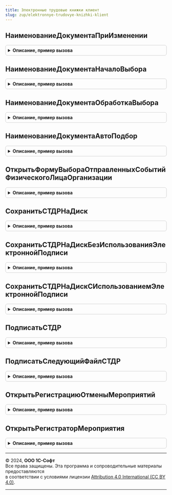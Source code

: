```yaml
---
title: Электронные трудовые книжки клиент
slug: zup/elektronnye-trudovye-knizhki-klient
---
```



## НаименованиеДокументаПриИзменении
<details style="margin: 1em 0; padding: 0.5em; border: 1px solid #ccc; border-radius: 6px;">

<summary style="font-weight: bold; cursor: pointer;">Описание, пример вызова</summary>

```bsl

Процедура НаименованиеДокументаПриИзменении(Организация, ВидДокумента, НаименованиеДокумента) Экспорт
```

Пример вызова
```bsl
ЭлектронныеТрудовыеКнижкиКлиент.НаименованиеДокументаПриИзменении(Организация, ВидДокумента, НаименованиеДокумента) 
```
</details>

## НаименованиеДокументаНачалоВыбора
<details style="margin: 1em 0; padding: 0.5em; border: 1px solid #ccc; border-radius: 6px;">

<summary style="font-weight: bold; cursor: pointer;">Описание, пример вызова</summary>

```bsl

Процедура НаименованиеДокументаНачалоВыбора(Элемент, ДанныеВыбора, СтандартнаяОбработка) Экспорт
```

Пример вызова
```bsl
ЭлектронныеТрудовыеКнижкиКлиент.НаименованиеДокументаНачалоВыбора(Элемент, ДанныеВыбора, СтандартнаяОбработка) 
```
</details>

## НаименованиеДокументаОбработкаВыбора
<details style="margin: 1em 0; padding: 0.5em; border: 1px solid #ccc; border-radius: 6px;">

<summary style="font-weight: bold; cursor: pointer;">Описание, пример вызова</summary>

```bsl

Процедура НаименованиеДокументаОбработкаВыбора(Реквизит, ВыбранноеЗначение, СтандартнаяОбработка) Экспорт
```

Пример вызова
```bsl
ЭлектронныеТрудовыеКнижкиКлиент.НаименованиеДокументаОбработкаВыбора(Реквизит, ВыбранноеЗначение, СтандартнаяОбработка) 
```
</details>

## НаименованиеДокументаАвтоПодбор
<details style="margin: 1em 0; padding: 0.5em; border: 1px solid #ccc; border-radius: 6px;">

<summary style="font-weight: bold; cursor: pointer;">Описание, пример вызова</summary>

```bsl

Процедура НаименованиеДокументаАвтоПодбор(Элемент, Текст, ДанныеВыбора, ПараметрыПолученияДанных, Ожидание, СтандартнаяОбработка) Экспорт
```

Пример вызова
```bsl
ЭлектронныеТрудовыеКнижкиКлиент.НаименованиеДокументаАвтоПодбор(Элемент, Текст, ДанныеВыбора, ПараметрыПолученияДанных, Ожидание, СтандартнаяОбработка) 
```
</details>

## ОткрытьФормуВыбораОтправленныхСобытийФизическогоЛицаОрганизации
<details style="margin: 1em 0; padding: 0.5em; border: 1px solid #ccc; border-radius: 6px;">

<summary style="font-weight: bold; cursor: pointer;">Описание, пример вызова</summary>

```bsl

Процедура ОткрытьФормуВыбораОтправленныхСобытийФизическогоЛицаОрганизации(Владелец, ФизическоеЛицо, Организация, ДатаДокумента, ОписаниеОповещения = Неопределено) Экспорт
```

Пример вызова
```bsl
ЭлектронныеТрудовыеКнижкиКлиент.ОткрытьФормуВыбораОтправленныхСобытийФизическогоЛицаОрганизации(Владелец, ФизическоеЛицо, Организация, ДатаДокумента, ОписаниеОповещения);
```
</details>

## СохранитьСТДРНаДиск
<details style="margin: 1em 0; padding: 0.5em; border: 1px solid #ccc; border-radius: 6px;">

<summary style="font-weight: bold; cursor: pointer;">Описание, пример вызова</summary>

```bsl

Процедура СохранитьСТДРНаДиск(СсылкаНаДокумент, ДополнительныеПараметрыСохранения) Экспорт
```

Пример вызова
```bsl
ЭлектронныеТрудовыеКнижкиКлиент.СохранитьСТДРНаДиск(СсылкаНаДокумент, ДополнительныеПараметрыСохранения) 
```
</details>

## СохранитьСТДРНаДискБезИспользованияЭлектроннойПодписи
<details style="margin: 1em 0; padding: 0.5em; border: 1px solid #ccc; border-radius: 6px;">

<summary style="font-weight: bold; cursor: pointer;">Описание, пример вызова</summary>

```bsl

Процедура СохранитьСТДРНаДискБезИспользованияЭлектроннойПодписи(Результат, ДополнительныеПараметры) Экспорт
```

Пример вызова
```bsl
ЭлектронныеТрудовыеКнижкиКлиент.СохранитьСТДРНаДискБезИспользованияЭлектроннойПодписи(Результат, ДополнительныеПараметры) 
```
</details>

## СохранитьСТДРНаДискСИспользованиемЭлектроннойПодписи
<details style="margin: 1em 0; padding: 0.5em; border: 1px solid #ccc; border-radius: 6px;">

<summary style="font-weight: bold; cursor: pointer;">Описание, пример вызова</summary>

```bsl

Процедура СохранитьСТДРНаДискСИспользованиемЭлектроннойПодписи(Результат, ДополнительныеПараметры) Экспорт
```

Пример вызова
```bsl
ЭлектронныеТрудовыеКнижкиКлиент.СохранитьСТДРНаДискСИспользованиемЭлектроннойПодписи(Результат, ДополнительныеПараметры) 
```
</details>

## ПодписатьСТДР
<details style="margin: 1em 0; padding: 0.5em; border: 1px solid #ccc; border-radius: 6px;">

<summary style="font-weight: bold; cursor: pointer;">Описание, пример вызова</summary>

```bsl

Процедура ПодписатьСТДР(ДополнительныеПараметры) Экспорт
```

Пример вызова
```bsl
ЭлектронныеТрудовыеКнижкиКлиент.ПодписатьСТДР(ДополнительныеПараметры));
```
</details>

## ПодписатьСледующийФайлСТДР
<details style="margin: 1em 0; padding: 0.5em; border: 1px solid #ccc; border-radius: 6px;">

<summary style="font-weight: bold; cursor: pointer;">Описание, пример вызова</summary>

```bsl

Процедура ПодписатьСледующийФайлСТДР(Результат, ДополнительныеПараметры) Экспорт
```

Пример вызова
```bsl
ЭлектронныеТрудовыеКнижкиКлиент.ПодписатьСледующийФайлСТДР(Результат, ДополнительныеПараметры) 
```
</details>

## ОткрытьРегистрациюОтменыМероприятий
<details style="margin: 1em 0; padding: 0.5em; border: 1px solid #ccc; border-radius: 6px;">

<summary style="font-weight: bold; cursor: pointer;">Описание, пример вызова</summary>

```bsl

Процедура ОткрытьРегистрациюОтменыМероприятий(Организация, ДанныеОтменяемыхМероприятий, ОписаниеОповещения = Неопределено) Экспорт
```

Пример вызова
```bsl
ЭлектронныеТрудовыеКнижкиКлиент.ОткрытьРегистрациюОтменыМероприятий(Организация, ДанныеОтменяемыхМероприятий, ОписаниеОповещения);
```
</details>

## ОткрытьРегистраторМероприятия
<details style="margin: 1em 0; padding: 0.5em; border: 1px solid #ccc; border-radius: 6px;">

<summary style="font-weight: bold; cursor: pointer;">Описание, пример вызова</summary>

```bsl

Процедура ОткрытьРегистраторМероприятия(ДанныеРегистраторов, ОписаниеОповещения = Неопределено) Экспорт
```

Пример вызова
```bsl
ЭлектронныеТрудовыеКнижкиКлиент.ОткрытьРегистраторМероприятия(ДанныеРегистраторов, ОписаниеОповещения);
```
</details>

---

© 2024, **ООО 1С-Софт**  
Все права защищены. Эта программа и сопроводительные материалы предоставляются  
в соответствии с условиями лицензии [Attribution 4.0 International (CC BY 4.0)](https://creativecommons.org/licenses/by/4.0/legalcode).

---
